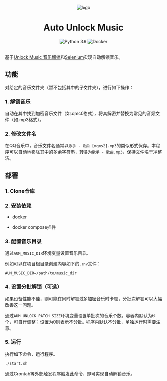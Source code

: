 <div align="center">

![logo](https://user-images.githubusercontent.com/23132866/194682997-7728ac58-3dc0-4ad3-a2ae-9a316ed38be5.png)

# Auto Unlock Music

<div>
    <img alt="Python 3.9" src="https://img.shields.io/badge/Python-3.9-blue?logo=python">
    <img alt="Docker" src="https://img.shields.io/badge/-Docker-5c5c5c?logo=docker">
</div>

</div>
<br/>

基于[Unlock Music 音乐解锁](https://git.unlock-music.dev/um/web)和[Selenium](https://www.selenium.dev/)实现自动解锁音乐。

## 功能

对给定的音乐文件夹（暂不包括其中的子文件夹），进行如下操作：

### 1. 解锁音乐

自动在其中找到加密音乐文件（如.qmc0格式），将其解密并替换为常见的音频文件（如.mp3格式）。

### 2. 修改文件名

在QQ音乐中，音乐文件名通常以`歌手 - 歌曲 [mqms2].mp3`的类似形式保存。本程序可以自动地移除其中的多余字符串，转换为`歌手 - 歌曲.mp3`，保持文件名干净整洁。

## 部署

### 1. Clone仓库

### 2. 安装依赖

- docker

- docker compose插件

### 3. 配置音乐目录

通过`AUM_MUSIC_DIR`环境变量设置音乐目录。

例如可以在项目根目录创建内容如下的`.env`文件：

```text
AUM_MUSIC_DIR=/path/to/music_dir
```

### 4. 设置分批解锁（可选）

如果设备性能不佳，则可能在同时解锁过多加密音乐时卡顿，分批次解锁可以大幅改善这一问题。

通过`AUM_UNLOCK_PATCH_SIZE`环境变量设置单批次的音乐个数。容器内默认为6个，可自行调整；设置为0则表示不分批。程序内默认不分批，单独运行时需要注意。

### 5. 运行

执行如下命令，运行程序。

```bash
./start.sh
```

通过Crontab等外部触发程序触发此命令，即可实现自动解锁音乐。
